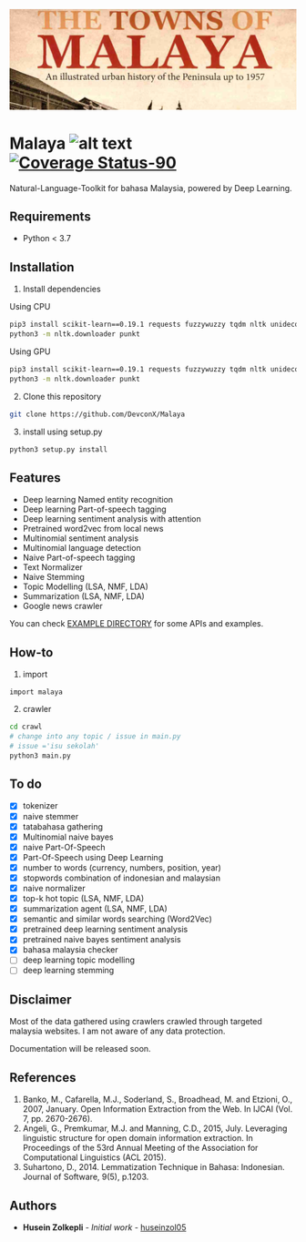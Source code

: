 <p align="center">
    <img src="entities-pos/towns-of-malaya.jpg" alt="malaya logo" />
</p>

# Malaya ![alt text](https://travis-ci.org/DevconX/Malaya.svg?branch=master) [![Coverage Status-90](https://coveralls.io/repos/github/DevconX/Malaya/badge.svg?branch=master)](https://coveralls.io/github/DevconX/Malaya?branch=master)
Natural-Language-Toolkit for bahasa Malaysia, powered by Deep Learning.

## Requirements
  * Python < 3.7

## Installation
1. Install dependencies

Using CPU
```bash
pip3 install scikit-learn==0.19.1 requests fuzzywuzzy tqdm nltk unidecode numpy scipy python-levenshtein tensorflow==1.5 pandas
python3 -m nltk.downloader punkt
```

Using GPU
```bash
pip3 install scikit-learn==0.19.1 requests fuzzywuzzy tqdm nltk unidecode numpy scipy python-levenshtein tensorflow-gpu==1.5 pandas
python3 -m nltk.downloader punkt
```

2. Clone this repository
```bash
git clone https://github.com/DevconX/Malaya
```

3. install using setup.py
```bash
python3 setup.py install
```

## Features
  * Deep learning Named entity recognition
  * Deep learning Part-of-speech tagging
  * Deep learning sentiment analysis with attention
  * Pretrained word2vec from local news
  * Multinomial sentiment analysis
  * Multinomial language detection
  * Naive Part-of-speech tagging
  * Text Normalizer
  * Naive Stemming
  * Topic Modelling (LSA, NMF, LDA)
  * Summarization (LSA, NMF, LDA)
  * Google news crawler

You can check [EXAMPLE DIRECTORY](example) for some APIs and examples.

## How-to

1. import
```python3
import malaya
```

2. crawler
```bash
cd crawl
# change into any topic / issue in main.py
# issue ='isu sekolah'
python3 main.py
```

## To do

- [x] tokenizer
- [x] naive stemmer
- [x] tatabahasa gathering
- [x] Multinomial naive bayes
- [x] naive Part-Of-Speech
- [x] Part-Of-Speech using Deep Learning
- [x] number to words (currency, numbers, position, year)
- [x] stopwords combination of indonesian and malaysian
- [x] naive normalizer
- [x] top-k hot topic (LSA, NMF, LDA)
- [x] summarization agent (LSA, NMF, LDA)
- [x] semantic and similar words searching (Word2Vec)
- [x] pretrained deep learning sentiment analysis
- [x] pretrained naive bayes sentiment analysis
- [x] bahasa malaysia checker
- [ ] deep learning topic modelling
- [ ] deep learning stemming

## Disclaimer

Most of the data gathered using crawlers crawled through targeted malaysia websites. I am not aware of any data protection.

Documentation will be released soon.

## References

1. Banko, M., Cafarella, M.J., Soderland, S., Broadhead, M. and Etzioni, O., 2007, January. Open Information Extraction from the Web. In IJCAI (Vol. 7, pp. 2670-2676).
2. Angeli, G., Premkumar, M.J. and Manning, C.D., 2015, July. Leveraging linguistic structure for open domain information extraction. In Proceedings of the 53rd Annual Meeting of the Association for Computational Linguistics (ACL 2015).
3. Suhartono, D., 2014. Lemmatization Technique in Bahasa: Indonesian. Journal of Software, 9(5), p.1203.

## Authors

* **Husein Zolkepli** - *Initial work* - [huseinzol05](https://github.com/huseinzol05)

